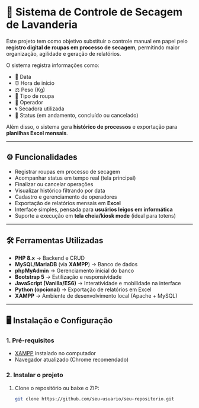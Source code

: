 # 🧺 Sistema de Controle de Secagem de Lavanderia

Este projeto tem como objetivo substituir o controle manual em papel pelo **registro digital de roupas em processo de secagem**, permitindo maior organização, agilidade e geração de relatórios.  

O sistema registra informações como:
- 📅 Data  
- ⏰ Hora de início  
- ⚖️ Peso (Kg)  
- 👕 Tipo de roupa  
- 👤 Operador  
- 🌀 Secadora utilizada  
- 📌 Status (em andamento, concluído ou cancelado)  

Além disso, o sistema gera **histórico de processos** e exportação para **planilhas Excel mensais**.

---

## ⚙️ Funcionalidades

- Registrar roupas em processo de secagem  
- Acompanhar status em tempo real (tela principal)  
- Finalizar ou cancelar operações  
- Visualizar histórico filtrando por data  
- Cadastro e gerenciamento de operadores  
- Exportação de relatórios mensais em **Excel**  
- Interface simples, pensada para **usuários leigos em informática**  
- Suporte a execução em **tela cheia/kiosk mode** (ideal para totens)  

---

## 🛠️ Ferramentas Utilizadas

- **PHP 8.x** → Backend e CRUD  
- **MySQL/MariaDB** (via **XAMPP**) → Banco de dados  
- **phpMyAdmin** → Gerenciamento inicial do banco  
- **Bootstrap 5** → Estilização e responsividade  
- **JavaScript (Vanilla/ES6)** → Interatividade e mobilidade na interface  
- **Python (opcional)** → Exportação de relatórios em Excel  
- **XAMPP** → Ambiente de desenvolvimento local (Apache + MySQL)  

---

## 🖥️ Instalação e Configuração

### 1. Pré-requisitos
- [XAMPP](https://www.apachefriends.org/index.html) instalado no computador  
- Navegador atualizado (Chrome recomendado)  

### 2. Instalar o projeto
1. Clone o repositório ou baixe o ZIP:
   ```bash
   git clone https://github.com/seu-usuario/seu-repositorio.git
